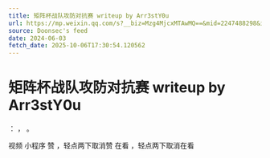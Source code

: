 ```yaml
---
title: 矩阵杯战队攻防对抗赛 writeup by Arr3stY0u
url: https://mp.weixin.qq.com/s?__biz=Mzg4MjcxMTAwMQ==&mid=2247488298&idx=1&sn=8ba5167f3d587c6ccdb5f58d817405f4
source: Doonsec's feed
date: 2024-06-03
fetch_date: 2025-10-06T17:30:54.120562
---
```


# 矩阵杯战队攻防对抗赛 writeup by Arr3stY0u

：
，
。

视频
小程序
赞
，轻点两下取消赞
在看
，轻点两下取消在看